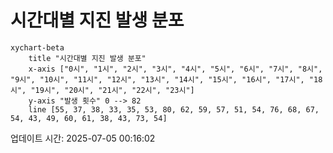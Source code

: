 # 시간대별 지진 발생 분포

```mermaid
xychart-beta
    title "시간대별 지진 발생 분포"
    x-axis ["0시", "1시", "2시", "3시", "4시", "5시", "6시", "7시", "8시", "9시", "10시", "11시", "12시", "13시", "14시", "15시", "16시", "17시", "18시", "19시", "20시", "21시", "22시", "23시"]
    y-axis "발생 횟수" 0 --> 82
    line [55, 37, 38, 33, 35, 53, 80, 62, 59, 57, 51, 54, 76, 68, 67, 54, 43, 49, 60, 61, 38, 43, 73, 54]
```

업데이트 시간: 2025-07-05 00:16:02
